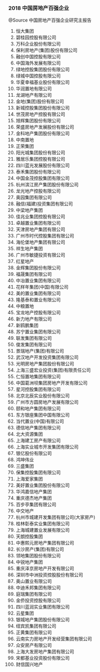 ### 2018 中国房地产百强企业
@Source 中国房地产百强企业研究主报告

1. 恒大集团
1. 碧桂园控股有限公司
1. 万科企业股份有限公司
1. 保利房地产(集团)股份有限公司
1. 融创中国控股有限公司
1. 中国海外发展有限公司
1. 绿地控股集团股份有限公司
1. 绿城中国控股有限公司
1. 华夏幸福基业股份有限公司
1. 华润置地有限公司
1. 龙湖地产有限公司
1. 金地(集团)股份有限公司
1. 新城控股集团股份有限公司
1. 世茂房地产控股有限公司
1. 旭辉集团股份有限公司
1. 荣盛房地产发展股份有限公司
1. 金科地产集团股份有限公司
1. 中南置地
1. 正荣集团
1. 阳光城集团股份有限公司
1. 雅居乐集团控股有限公司
1. 四川蓝光发展股份有限公司
1. 泰禾集团股份有限公司
1. 中国金茂控股集团有限公司
1. 杭州滨江房产集团股份有限公司
1. 龙光地产控股有限公司
1. 奥园集团有限公司
1. 融信(福建)投资集团有限公司
1. 中梁地产集团
1. 佳兆业集团控股有限公司
1. 卓越置业集团有限公司
1. 天津房地产集团有限公司
1. 广州市时代控股集团有限公司
1. 海伦堡地产集团有限公司
1. 祥生地产集团
1. 广州市敏捷投资有限公司
1. 红星地产
1. 金辉集团股份有限公司
1. 福晟集团有限公司
1. 中冶置业集团有限公司
1. 花样年集团(中国)有限公司
1. 美的置业集团有限公司
1. 隆基泰和置业有限公司
1. 中粮置地
1. 宝龙地产控股有限公司
1. 新力地产有限公司
1. 新鸥鹏集团
1. 苏宁置业集团有限公司
1. 联发集团有限公司
1. 俊发集团有限公司
1. 景瑞地产(集团)有限公司
1. 武汉地产开发投资集团有限公司
1. 光明房地产集团股份有限公司
1. 上海三盛宏业投资(集团)有限责任公司
1. 仁恒置地集团有限公司
1. 中国葛洲坝集团房地产开发有限公司
1. 星河控股集团有限公司
1. 北京北辰实业股份有限公司
1. 广州市方圆房地产发展有限公司
1. 颐和地产集团有限公司
1. 东方银座集团中国有限公司
1. 当代置业(中国)有限公司
1. 德信地产集团有限公司
1. 北大资源集团
1. 上海建工房产有限公司
1. 上海实业城市开发集团有限公司
1. 银亿股份有限公司
1. 鸿坤伟业
1. 三盛集团
1. 保集控股集团有限公司
1. 上海爱家集团
1. 美好置业集团股份有限公司
1. 华鸿嘉信地产集团
1. 重庆德杰地产集团
1. 百步亭集团有限公司
1. 中交地产
1. 杭州市城建开发集团有限公司(大家房产)
1. 桂林彰泰实业集团有限公司
1. 上海城建置业发展有限公司
1. 天朗控股集团
1. 中惠熙元房地产集团有限公司
1. 长沙房产(集团)有限公司
1. 领地集团股份有限公司
1. 中锐地产集团
1. 重庆泽京房地产开发有限公司
1. 深圳市中洲投资控股股份有限公司
1. 奥山置业有限公司
1. 中迪禾邦集团有限公司
1. 庭瑞集团有限公司
1. 金侨投资控股有限公司
1. 四川蓝润实业集团有限公司
1. 云星集团
1. 银城地产集团股份有限公司
1. 纽宾凯集团有限公司
1. 正黄集团有限公司
1. 云南实力房地产开发经营集团有限公司
1. 众安房产有限公司
1. 上海大发房地产集团有限公司
1. 宋都基业投资股份有限公司
1. 财信国兴地产
